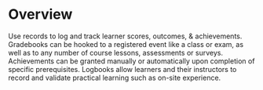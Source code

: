 # Overview

Use records to log and track learner scores, outcomes, & achievements. Gradebooks can be hooked to a registered event like a class or exam, as well as to any number of course lessons, assessments or surveys. Achievements can be granted manually or automatically upon completion of specific prerequisites. Logbooks allow learners and their instructors to record and validate practical learning such as on-site experience.
